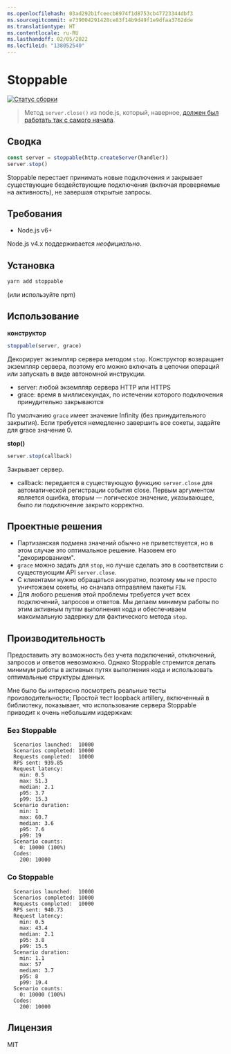 ```yaml
---
ms.openlocfilehash: 03ad292b1fceecb8974f1d8753cb47723344dbf3
ms.sourcegitcommit: e739004291428ce83f14b9d49f1e9dfaa3762dde
ms.translationtype: HT
ms.contentlocale: ru-RU
ms.lasthandoff: 02/05/2022
ms.locfileid: "138052540"
---
```

# <a name="stoppable"></a>Stoppable

[![Статус сборки](https://travis-ci.org/hunterloftis/stoppable.svg?branch=master)](https://travis-ci.org/hunterloftis/stoppable)

> Метод `server.close()` из node.js, который, наверное, [должен был работать так с самого начала](https://github.com/nodejs/node/issues/2642).

## <a name="summary"></a>Сводка

```js
const server = stoppable(http.createServer(handler))
server.stop()
```

Stoppable перестает принимать новые подключения и закрывает существующие бездействующие подключения (включая проверяемые на активность), не завершая открытые запросы.

## <a name="requirements"></a>Требования

- Node.js v6+

Node.js v4.x поддерживается *неофициально*.

## <a name="installation"></a>Установка

```bash
yarn add stoppable
```

(или используйте npm)

## <a name="usage"></a>Использование

**конструктор**

```js
stoppable(server, grace)
```

Декорирует экземпляр сервера методом `stop`.
Конструктор возвращает экземпляр сервера, поэтому его можно включать в цепочки операций или запускать в виде автономной инструкции.

- server: любой экземпляр сервера HTTP или HTTPS
- grace: время в миллисекундах, по истечении которого подключения принудительно закрываются

По умолчанию `grace` имеет значение Infinity (без принудительного закрытия).
Если требуется немедленно завершить все сокеты, задайте для grace значение 0.

**stop()**

```js
server.stop(callback)
```

Закрывает сервер.

- callback: передается в существующую функцию `server.close` для автоматической регистрации события close.
Первым аргументом является ошибка, вторым — логическое значение, указывающее, было ли подключение закрыто корректно.

## <a name="design-decisions"></a>Проектные решения

- Партизанская подмена значений обычно не приветствуется, но в этом случае это оптимальное решение. Назовем его "декорированием".
- `grace` можно задать для `stop`, но лучше сделать это в соответствии с существующим API `server.close`.
- С клиентами нужно обращаться аккуратно, поэтому мы не просто уничтожаем сокеты, но сначала отправляем пакеты `FIN`.
- Для любого решения этой проблемы требуется учет всех подключений, запросов и ответов.
Мы делаем минимум работы по этим активным путям выполнения кода и обеспечиваем максимальную задержку для фактического метода `stop`.

## <a name="performance"></a>Производительность

Предоставить эту возможность без учета подключений, отключений, запросов и ответов невозможно.
Однако Stoppable стремится делать минимум работы в активных путях выполнения кода и использовать оптимальные структуры данных.

Мне было бы интересно посмотреть реальные тесты производительности; Простой тест loopback artillery, включенный в библиотеку, показывает, что использование сервера Stoppable приводит к очень небольшим издержкам:

### <a name="without-stoppable"></a>Без Stoppable

```plain
  Scenarios launched:  10000
  Scenarios completed: 10000
  Requests completed:  10000
  RPS sent: 939.85
  Request latency:
    min: 0.5
    max: 51.3
    median: 2.1
    p95: 3.7
    p99: 15.3
  Scenario duration:
    min: 1
    max: 60.7
    median: 3.6
    p95: 7.6
    p99: 19
  Scenario counts:
    0: 10000 (100%)
  Codes:
    200: 10000
```

### <a name="with-stoppable"></a>Со Stoppable

```plain
  Scenarios launched:  10000
  Scenarios completed: 10000
  Requests completed:  10000
  RPS sent: 940.73
  Request latency:
    min: 0.5
    max: 43.4
    median: 2.1
    p95: 3.8
    p99: 15.5
  Scenario duration:
    min: 1.1
    max: 57
    median: 3.7
    p95: 8
    p99: 19.4
  Scenario counts:
    0: 10000 (100%)
  Codes:
    200: 10000
```

## <a name="license"></a>Лицензия

MIT